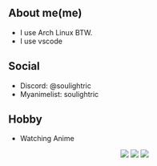 ## About me(me)
- I use Arch Linux BTW.
- I use vscode

## Social 
- Discord: @soulightric
- Myanimelist: soulightric

## Hobby
- Watching Anime
<p align="center">
<img src="https://img.shields.io/github/followers/soulightric?style=social"/>
<img src="https://img.shields.io/twitter/follow/soulightric?style=social"/>
<img src="https://img.shields.io/discord/follow/soulightric?style=social"/>
</p>

